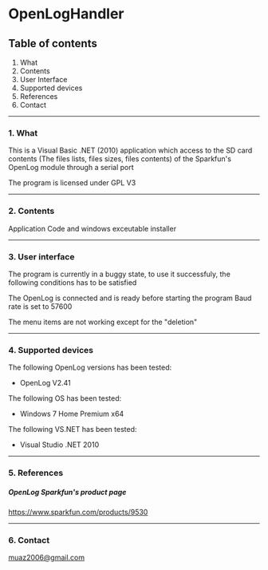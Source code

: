 # OpenLogHandler

## Table of contents

1. What
2. Contents
3. User Interface
4. Supported devices
5. References
6. Contact

------------------------------------------------------------------------------------

### 1. What
This is a Visual Basic .NET (2010) application which access to the 
SD card contents (The files lists, files sizes, files contents) of the Sparkfun's 
OpenLog module through a serial port

The program is licensed under GPL V3
	

------------------------------------------------------------------------------------

### 2. Contents
	
Application Code and windows exceutable installer

------------------------------------------------------------------------------------

### 3. User interface

The program is currently in a buggy state, to use it successfuly, the following conditions has to be satisfied

The OpenLog is connected and is ready before starting the program
Baud rate is set to 57600

The menu items are not working except for the "deletion"

------------------------------------------------------------------------------------
	
### 4. Supported devices

The following OpenLog versions has been tested:
+ OpenLog V2.41

The following OS has been tested:
+ Windows 7 Home Premium x64

The following VS.NET has been tested:
+ Visual Studio .NET 2010

------------------------------------------------------------------------------------

### 5. References

##### OpenLog Sparkfun's product page
https://www.sparkfun.com/products/9530

------------------------------------------------------------------------------------

### 6. Contact
muaz2006@gmail.com